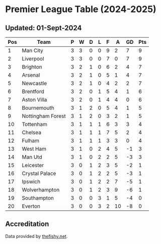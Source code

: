 # Premier League Table (2024-2025)
## Updated: 01-Sept-2024

| Pos | Team | P | W | D | L | F | A | GD | Pts |
| --- | --- | --- | --- | --- | --- | --- | --- | --- | --- |
| 1 | Man City | 3 | 3 | 0 | 0 | 9 | 2 | 7 | 9 |
| 2 | Liverpool | 3 | 3 | 0 | 0 | 7 | 0 | 7 | 9 |
| 3 | Brighton | 3 | 2 | 1 | 0 | 6 | 2 | 4 | 7 |
| 4 | Arsenal | 3 | 2 | 1 | 0 | 5 | 1 | 4 | 7 |
| 5 | Newcastle | 3 | 2 | 1 | 0 | 4 | 2 | 2 | 7 |
| 6 | Brentford | 3 | 2 | 0 | 1 | 5 | 4 | 1 | 6 |
| 7 | Aston Villa | 3 | 2 | 0 | 1 | 4 | 4 | 0 | 6 |
| 8 | Bournemouth | 3 | 1 | 2 | 0 | 5 | 4 | 1 | 5 |
| 9 | Nottingham Forest | 3 | 1 | 2 | 0 | 3 | 2 | 1 | 5 |
| 10 | Tottenham | 3 | 1 | 1 | 1 | 6 | 3 | 3 | 4 |
| 11 | Chelsea | 3 | 1 | 1 | 1 | 7 | 5 | 2 | 4 |
| 12 | Fulham | 3 | 1 | 1 | 1 | 3 | 3 | 0 | 4 |
| 13 | West Ham | 3 | 1 | 0 | 2 | 4 | 5 | -1 | 3 |
| 14 | Man Utd | 3 | 1 | 0 | 2 | 2 | 5 | -3 | 3 |
| 15 | Leicester | 3 | 0 | 1 | 2 | 3 | 5 | -2 | 1 |
| 16 | Crystal Palace | 3 | 0 | 1 | 2 | 2 | 5 | -3 | 1 |
| 17 | Ipswich | 3 | 0 | 1 | 2 | 2 | 7 | -5 | 1 |
| 18 | Wolverhampton | 3 | 0 | 1 | 2 | 3 | 9 | -6 | 1 |
| 19 | Southampton | 3 | 0 | 0 | 3 | 1 | 5 | -4 | 0 |
| 20 | Everton | 3 | 0 | 0 | 3 | 2 | 10 | -8 | 0 |

## Accreditation 

Data provided by [thefishy.net](https://www.thefishy.net/).